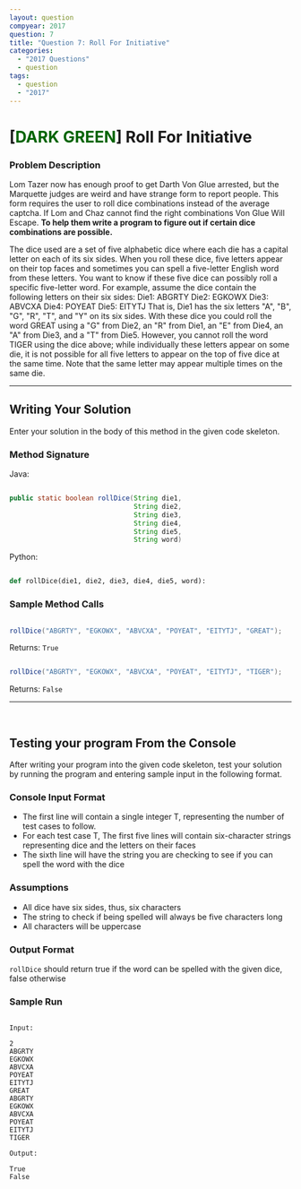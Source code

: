 ```yaml
---
layout: question
compyear: 2017
question: 7
title: "Question 7: Roll For Initiative"
categories:
  - "2017 Questions"
  - question
tags:
  - question
  - "2017"
---
```


# [<t style="color: darkgreen;">DARK GREEN</t>] Roll For Initiative

### Problem Description

Lom Tazer now has enough proof to get Darth Von Glue arrested, but the Marquette judges are weird and have strange form to report people. This form requires the user to roll dice combinations instead of the average captcha. If Lom and Chaz cannot find the right combinations Von Glue Will Escape. **To help them write a program to figure out if certain dice combinations are possible.**

The dice used are a set of five alphabetic dice where each die has a capital letter on each of its six sides. When you roll these dice, five letters appear on their top faces and sometimes you can spell a five-letter English word from these letters. You want to know if these five dice can possibly
roll a specific five-letter word. For example, assume the dice contain the following letters on their six sides: Die1: ABGRTY Die2: EGKOWX Die3: ABVCXA Die4: POYEAT Die5: EITYTJ That is, Die1 has the six letters "A", "B", "G", "R", "T", and "Y" on its six sides. With these dice you could roll the word GREAT using a "G" from Die2, an "R" from Die1, an "E" from Die4, an "A" from Die3, and a "T" from Die5. However, you cannot roll the word TIGER using the dice above; while individually these letters appear on some die, it is not possible for all five letters to appear on the top of five dice at the same time. Note that the same letter may appear multiple times on the same die.

* * *


## Writing Your Solution

Enter your solution in the body of this method in the given code skeleton.

### Method Signature

Java:

```Java

public static boolean rollDice(String die1,
                               String die2,
                               String die3,
                               String die4,
                               String die5,
                               String word)
```

Python:

```Python

def rollDice(die1, die2, die3, die4, die5, word):

```

### Sample Method Calls

```Java

rollDice("ABGRTY", "EGKOWX", "ABVCXA", "POYEAT", "EITYTJ", "GREAT");
```

Returns: `True`

```Java

rollDice("ABGRTY", "EGKOWX", "ABVCXA", "POYEAT", "EITYTJ", "TIGER");
```

Returns: `False`

* * *
<p style="page-break-after:always;"></p>

<br />

## Testing your program From the Console

After writing your program into the given code skeleton, test your solution by running the program and entering sample input in the following format.

### Console Input Format

-   The first line will contain a single integer T, representing the number of test cases to follow.
-   For each test case T, The first five lines will contain six-character strings representing dice and the letters on their faces
-   The sixth line will have the string you are checking to see if you can spell the word with the dice

### Assumptions

-   All dice have six sides, thus, six characters
-   The string to check if being spelled will always be five characters long
-   All characters will be uppercase

### Output Format

`rollDice` should return true if the word can be spelled with the given dice, false otherwise

### Sample Run

```Text

Input:

2
ABGRTY
EGKOWX
ABVCXA
POYEAT
EITYTJ
GREAT
ABGRTY
EGKOWX
ABVCXA
POYEAT
EITYTJ
TIGER

Output:

True
False
```
